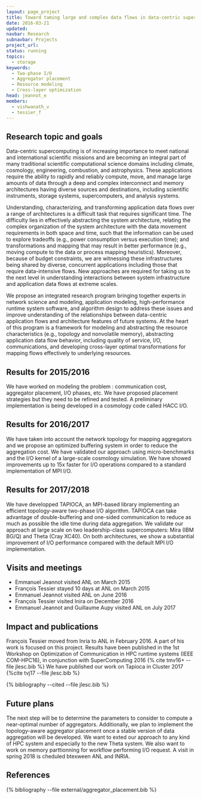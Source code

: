```yaml
---
layout: page_project
title: Toward taming large and complex data flows in data-centric supercomputing
date: 2016-03-21
updated:
navbar: Research
subnavbar: Projects
project_url:
status: running
topics:
  - storage
keywords:
  - Two-phase I/O
  - Aggregator placement
  - Resource modeling
  - Cross-layer optimization
head: jeannot_e
members:
  - vishwanath_v
  - tessier_f
---
```


## Research topic and goals 

Data-centric supercomputing is of increasing importance to meet national and international scientific missions and are becoming an integral part of many traditional scientific computational science domains including climate, cosmology, engineering, combustion, and astrophysics.
These applications require the ability to rapidly and reliably compute, move, and manage large amounts of data through a deep and complex interconnect and memory architectures having diverse sources and destinations, including scientific instruments, storage systems, supercomputers, and analysis systems.

Understanding, characterizing, and transforming application data flows over a range of architectures is a difficult task that requires significant time.
The difficulty lies in effectively abstracting the system architecture, relating the complex organization of the system architecture with the data movement requirements in both space and time, such that the information can be used to explore tradeoffs (e.g., power consumption versus execution time); and transformations and mapping that may result in better performance (e.g., moving compute to the data or process mapping heuristics).
Moreover, because of budget constraints, we are witnessing these infrastructures being shared by diverse, concurrent applications including those that require data-intensive flows.
New approaches are required for taking us to the next level in understanding interactions between system infrastructure and application data flows at extreme scales.

We propose an integrated research program bringing together experts in network science and modeling, application modeling, high-performance runtime system software, and algorithm design to address these issues and improve understanding of the relationships between data-centric application flows and architecture features of future systems.
At the heart of this program is a framework for modeling and abstracting the resource characteristics (e.g., topology and nonvolatile memory), abstracting application data flow behavior, including quality of service, I/O, communications, and developing cross-layer optimal transformations for mapping flows effectively to underlying resources.


## Results for 2015/2016

We have worked on modeling the problem : communication cost, aggregator placement, I/O phases, etc. 
We have proposed placement strategies but they need to be refined and tested.
A preliminary implementation is being developed in a cosmology code called HACC I/O.

## Results for 2016/2017
We have taken into account the network topology for mapping aggregators and we propose an optimized buffering system in order to reduce the aggregation cost. 
We have validated our approach using micro-benchmarks and the I/O kernel of a large-scale cosmology simulation.
We have showed improvements up to 15x faster for I/O operations compared to a standard implementation of MPI I/O.

## Results for 2017/2018
We have developped TAPIOCA, an MPI-based library implementing an efficient topology-aware two-phase I/O algorithm. TAPIOCA can take advantage of double-buffering and one-sided communication to reduce as much as possible the idle time during data aggregation. We validate our approach at large scale on two leadership-class supercomputers: Mira (IBM BG/Q) and Theta (Cray XC40). On both architectures, we show a substantial improvement of I/O performance compared with the default MPI I/O implementation.

## Visits and meetings

* Emmanuel Jeannot visited ANL on March 2015
* François Tessier stayed 10 days at ANL on March 2015
* Emmanuel Jeannot visited ANL on June 2016
* François Tessier visited Inira on December 2016
* Emmanuel Jeannot and Guillaume Aupy visited ANL on July 2017

## Impact and publications

François Tessier moved from Inria to ANL in February 2016. A part of his work is focused on this project. 
Results have been published in the 1st Workshop on Optimization of Communication in HPC runtime systems (IEEE COM-HPC16), in conjunction with SuperComputing 2016 {% cite tmv16+ --file jlesc.bib %}
We have published our work on Tapioca in Cluster 2017 {%cite tvj17 --file jlesc.bib %}
<!--
{% comment %}
=============================
== CITING OWN PUBLICATIONS ==
=============================

You can list your own publications below in case you did not cite them in the text
(which you should do, though).
Use the Liquid citing syntax as explained in the wiki:
https://github.com/JLESC/jlesc.github.io/wiki/Markup-Language#cite-and-list-publications
Remember to use the `--file jlesc.bib` with the `cite` tag.

=====================================
== START HERE WITH YOUR ADDITIONAL REFERENCES ==
{% endcomment %}



{% comment %}
== NO MORE BELOW THIS ==
========================
{% endcomment %}
-->

{% bibliography --cited --file jlesc.bib %}


## Future plans

The next step will be to determine the parameters to consider to compute a near-optimal number of aggregators.
Additionally, we plan to implement the topology-aware aggregator placement once a stable version of data aggregation will be developed.
We want to exted our approach to any kind of HPC system and especially to the new Theta system.
We also want to work on memory parttionning for workflow performing I/O request. A visit in spring 2018 is cheduled btexween ANL and INRIA. 

## References

{% bibliography --file external/aggregator_placement.bib %}
